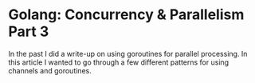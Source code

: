 # Golang: Concurrency & Parallelism Part 3

In the past I did a write-up on using goroutines for parallel processing. In this article I wanted to go through a few different patterns for using channels and goroutines.

##

